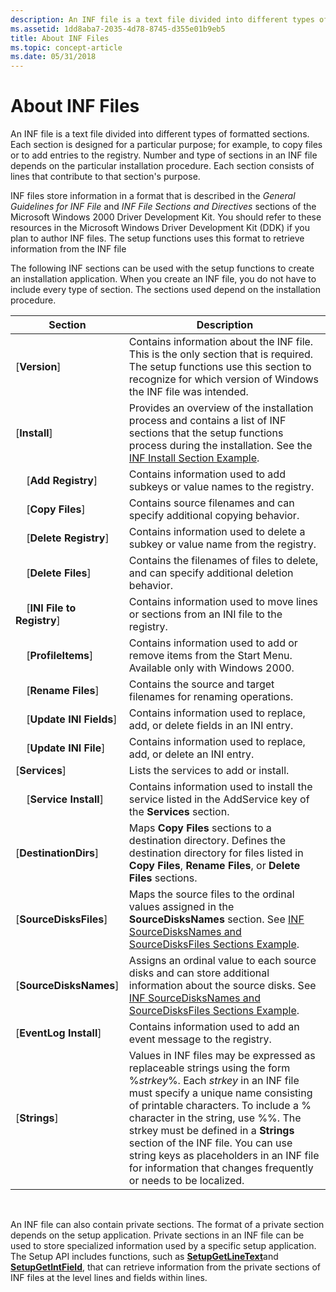 ```yaml
---
description: An INF file is a text file divided into different types of formatted sections.
ms.assetid: 1dd8aba7-2035-4d78-8745-d355e01b9eb5
title: About INF Files
ms.topic: concept-article
ms.date: 05/31/2018
---
```


# About INF Files

An INF file is a text file divided into different types of formatted sections. Each section is designed for a particular purpose; for example, to copy files or to add entries to the registry. Number and type of sections in an INF file depends on the particular installation procedure. Each section consists of lines that contribute to that section's purpose.

INF files store information in a format that is described in the *General Guidelines for INF File* and *INF File Sections and Directives* sections of the Microsoft Windows 2000 Driver Development Kit. You should refer to these resources in the Microsoft Windows Driver Development Kit (DDK) if you plan to author INF files. The setup functions uses this format to retrieve information from the INF file

The following INF sections can be used with the setup functions to create an installation application. When you create an INF file, you do not have to include every type of section. The sections used depend on the installation procedure.



| Section                          | Description                                                                                                                                                                                                                                                                                                                                                                                                                      |
|----------------------------------|----------------------------------------------------------------------------------------------------------------------------------------------------------------------------------------------------------------------------------------------------------------------------------------------------------------------------------------------------------------------------------------------------------------------------------|
| \[**Version**\]                  | Contains information about the INF file. This is the only section that is required. The setup functions use this section to recognize for which version of Windows the INF file was intended.                                                                                                                                                                                                                                    |
| \[**Install**\]                  | Provides an overview of the installation process and contains a list of INF sections that the setup functions process during the installation. See the [INF Install Section Example](inf-install-section-example.md).                                                                                                                                                                                                           |
|     \[**Add Registry**\]         | Contains information used to add subkeys or value names to the registry.                                                                                                                                                                                                                                                                                                                                                         |
|     \[**Copy Files**\]           | Contains source filenames and can specify additional copying behavior.                                                                                                                                                                                                                                                                                                                                                           |
|     \[**Delete Registry**\]      | Contains information used to delete a subkey or value name from the registry.                                                                                                                                                                                                                                                                                                                                                    |
|     \[**Delete Files**\]         | Contains the filenames of files to delete, and can specify additional deletion behavior.                                                                                                                                                                                                                                                                                                                                         |
|     \[**INI File to Registry**\] | Contains information used to move lines or sections from an INI file to the registry.                                                                                                                                                                                                                                                                                                                                            |
|     \[**ProfileItems**\]         | Contains information used to add or remove items from the Start Menu. Available only with Windows 2000.                                                                                                                                                                                                                                                                                                                          |
|     \[**Rename Files**\]         | Contains the source and target filenames for renaming operations.                                                                                                                                                                                                                                                                                                                                                                |
|     \[**Update INI Fields**\]    | Contains information used to replace, add, or delete fields in an INI entry.                                                                                                                                                                                                                                                                                                                                                     |
|     \[**Update INI File**\]      | Contains information used to replace, add, or delete an INI entry.                                                                                                                                                                                                                                                                                                                                                               |
| \[**Services**\]                 | Lists the services to add or install.                                                                                                                                                                                                                                                                                                                                                                                            |
|     \[**Service Install**\]      | Contains information used to install the service listed in the AddService key of the **Services** section.                                                                                                                                                                                                                                                                                                                       |
| \[**DestinationDirs**\]          | Maps **Copy Files** sections to a destination directory. Defines the destination directory for files listed in **Copy Files**, **Rename Files**, or **Delete Files** sections.                                                                                                                                                                                                                                                   |
| \[**SourceDisksFiles**\]         | Maps the source files to the ordinal values assigned in the **SourceDisksNames** section. See [INF SourceDisksNames and SourceDisksFiles Sections Example](inf-sourcedisksnames-and-sourcedisksfiles-sections-example.md).                                                                                                                                                                                                      |
| \[**SourceDisksNames**\]         | Assigns an ordinal value to each source disks and can store additional information about the source disks. See [INF SourceDisksNames and SourceDisksFiles Sections Example](inf-sourcedisksnames-and-sourcedisksfiles-sections-example.md).                                                                                                                                                                                     |
| \[**EventLog Install**\]         | Contains information used to add an event message to the registry.                                                                                                                                                                                                                                                                                                                                                               |
| \[**Strings**\]                  | Values in INF files may be expressed as replaceable strings using the form %*strkey*%. Each *strkey* in an INF file must specify a unique name consisting of printable characters. To include a % character in the string, use %%. The strkey must be defined in a **Strings** section of the INF file. You can use string keys as placeholders in an INF file for information that changes frequently or needs to be localized. |



 

An INF file can also contain private sections. The format of a private section depends on the setup application. Private sections in an INF file can be used to store specialized information used by a specific setup application. The Setup API includes functions, such as [**SetupGetLineText**](/windows/desktop/api/Setupapi/nf-setupapi-setupgetlinetexta)and [**SetupGetIntField**](/windows/desktop/api/Setupapi/nf-setupapi-setupgetintfield), that can retrieve information from the private sections of INF files at the level lines and fields within lines.

 

 



